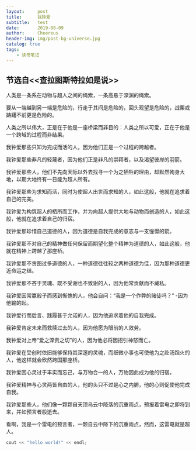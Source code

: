 ```yaml
---
layout:     post
title:      我钟爱
subtitle:   test
date:       2019-08-09
author:     Cheereus
header-img: img/post-bg-universe.jpg
catalog: true
tags:
    - 读书笔记
---
```


## 节选自<<查拉图斯特拉如是说>>

人类是一条系在动物与超人之间的绳索，一条高悬于深渊的绳索。

要从一端越到另一端是危险的，行走于其间是危险的，回头观望是危险的，战栗或踌躇不前更是危险的。

人类之所以伟大，正是在于他是一座桥梁而非目的：人类之所以可爱，正在于他是一个跨域的过程而非结果。

我钟爱那些只知为完成而活的人，因为他们正是一个过程的跨越者。

我钟爱那些非凡的轻蔑者，因为他们正是非凡的崇拜者，以及渴望彼岸的羽箭。

我钟爱那些人，他们不先向天际以外去找寻一个为之牺牲的理由，却默然殉身大地，以期大地终有一日能为超人所有。

我钟爱那些为求知而活，同时为使超人出世而求知的人，如此这般，他就在追求着自己的完美。

我钟爱为构筑超人的栖所而工作，并为向超人提供大地与动物而创造的人，如此这般，他就在追求着自己的归宿。

我钟爱那珍惜自己道德的人，因为道德是自我完成的意志与一支憧憬的箭。

我钟爱那不对自己的精神做任何保留而期望化整个精神为道德的人，如此这般，他就在精神上跨越了那座桥。

我钟爱那不贪图过多道德的人，一种道德往往较之两种道德为佳，因为那种道德更近命运之结。

我钟爱那不吝于灵魂、既不受谢也不致谢的人，因为他常贡献而不藏私。

我钟爱因常赢骰子而感到惭愧的人，他会自问：“我是一个作弊的赌徒吗？” -因为他输的起。

我钟爱行而后言、践履甚于允诺的人，因为他追求着他的自我完成。

我钟爱肯定未来而救赎过去的人，因为他愿为眼前的人效劳。

我钟爱对上帝“爱之深责之切”的人，因为他必将因招引神怒而亡。

我钟爱在受创时依旧能够保持其深邃的灵魂，而细微小事也可使他为之赴汤蹈火的人，他这样就会欣然跨国那座桥。

我钟爱因心灵过于丰实而忘己，与万物合一的人，万物因此成为他的归宿。

我钟爱精神与心灵两皆自由的人，他的头只不过是心之内腑，他的心则促使他完成自我。

我钟爱那些人，他们像一颗颗自天顶乌云中降落的沉重雨点，预报着雷电之即将到来，并如预言者般逝去。

看啊，我是一个雷电的预言者，一颗自云中降下的沉重雨点，然而，这雷电就是超人。

```cpp
cout << "hello world!" << endl;
```
